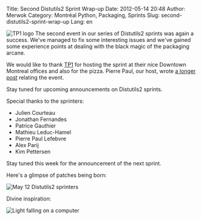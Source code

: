 Title: Second Distutils2 Sprint Wrap-up
Date: 2012-05-14 20:48
Author: Merwok
Category: Montréal Python, Packaging, Sprints
Slug: second-distutils2-sprint-wrap-up
Lang: en

<!--:en-->

![TP1 logo][] The second event in our series of Distutils2 sprints was
again a success. We've managed to fix some interesting issues and we've
gained some experience points at dealing with the black magic of the
packaging arcane.

</p>

We would like to thank [TP1][] for hosting the sprint at their nice
Downtown Montreal offices and also for the pizza. Pierre Paul, our host,
wrote [a longer post][] relating the event.

Stay tuned for upcoming announcements on Distutils2 sprints.

</p>

Special thanks to the sprinters:

-   Julien Courteau
-   Jonathan Fernandes
-   Patrice Gauthier
-   Mathieu Leduc-Hamel
-   Pierre Paul Lefebvre
-   Alex Parij
-   Kim Pettersen

</p>
Stay tuned this week for the announcement of the next sprint.

Here's a glimpse of patches being born:

![May 12 Distutils2 sprinters][]

Divine inspiration:

![Light falling on a computer][]

<!--:-->

</p>

  [TP1 logo]: http://www.tp1.ca/sites/all/themes/tp1/images/logo.png
  [TP1]: http://www.tp1.ca/
  [a longer post]: http://www.tp1.ca/en/node/559
    "Distutils2 coding sprint wrap-up"
  [May 12 Distutils2 sprinters]: https://s3.amazonaws.com/distilleryimage7/d1a11f029c6e11e1a8761231381b4856_7.jpg
  [Light falling on a computer]: https://s3.amazonaws.com/distilleryimage1/20022dc29c7311e180c9123138016265_7.jpg
